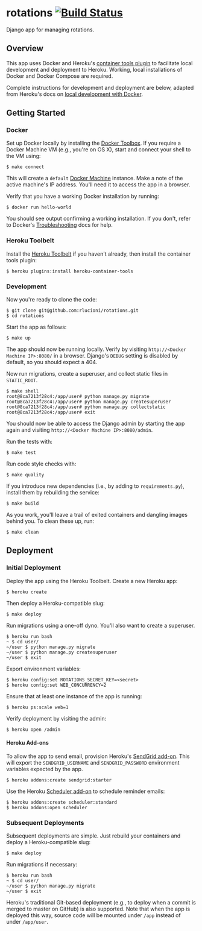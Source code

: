 # rotations [![Build Status](https://img.shields.io/travis/rlucioni/rotations.svg?style=flat-square&maxAge=60)](https://travis-ci.org/rlucioni/rotations)

Django app for managing rotations.

## Overview

This app uses Docker and Heroku's [container tools plugin](https://github.com/heroku/heroku-container-tools) to facilitate local development and deployment to Heroku. Working, local installations of Docker and Docker Compose are required.

Complete instructions for development and deployment are below, adapted from Heroku's docs on [local development with Docker](https://devcenter.heroku.com/articles/local-development-with-docker).

## Getting Started

### Docker

Set up Docker locally by installing the [Docker Toolbox](https://www.docker.com/products/docker-toolbox). If you require a Docker Machine VM (e.g., you're on OS X), start and connect your shell to the VM using:

```
$ make connect
```

This will create a `default` [Docker Machine](https://docs.docker.com/machine/overview/) instance. Make a note of the active machine's IP address. You'll need it to access the app in a browser.

Verify that you have a working Docker installation by running:

```
$ docker run hello-world
```

You should see output confirming a working installation. If you don't, refer to Docker's [Troubleshooting](https://docs.docker.com/v1.10/faqs/troubleshoot/) docs for help.

### Heroku Toolbelt

Install the [Heroku Toolbelt](https://toolbelt.heroku.com/) if you haven't already, then install the container tools plugin:

```
$ heroku plugins:install heroku-container-tools
```

### Development

Now you're ready to clone the code:

```
$ git clone git@github.com:rlucioni/rotations.git
$ cd rotations
```

Start the app as follows:

```
$ make up
```

The app should now be running locally. Verify by visiting `http://<Docker Machine IP>:8080/` in a browser. Django's `DEBUG` setting is disabled by default, so you should expect a 404.

Now run migrations, create a superuser, and collect static files in `STATIC_ROOT`.

```
$ make shell
root@8ca7213f28c4:/app/user# python manage.py migrate
root@8ca7213f28c4:/app/user# python manage.py createsuperuser
root@8ca7213f28c4:/app/user# python manage.py collectstatic
root@8ca7213f28c4:/app/user# exit
```

You should now be able to access the Django admin by starting the app again and visiting `http://<Docker Machine IP>:8080/admin`.

Run the tests with:

```
$ make test
```

Run code style checks with:

```
$ make quality
```

If you introduce new dependencies (i.e., by adding to `requirements.py`), install them by rebuilding the service:

```
$ make build
```

As you work, you'll leave a trail of exited containers and dangling images behind you. To clean these up, run:

```
$ make clean
```

## Deployment

### Initial Deployment

Deploy the app using the Heroku Toolbelt. Create a new Heroku app:

```
$ heroku create
```

Then deploy a Heroku-compatible slug:

```
$ make deploy
```

Run migrations using a one-off dyno. You'll also want to create a superuser.

```
$ heroku run bash
~ $ cd user/
~/user $ python manage.py migrate
~/user $ python manage.py createsuperuser
~/user $ exit
```

Export environment variables:

```
$ heroku config:set ROTATIONS_SECRET_KEY=<secret>
$ heroku config:set WEB_CONCURRENCY=2
```

Ensure that at least one instance of the app is running:

```
$ heroku ps:scale web=1
```

Verify deployment by visiting the admin:

```
$ heroku open /admin
```

#### Heroku Add-ons

To allow the app to send email, provision Heroku's [SendGrid add-on](https://devcenter.heroku.com/articles/sendgrid>). This will export the `SENDGRID_USERNAME` and `SENDGRID_PASSWORD` environment variables expected by the app.

```
$ heroku addons:create sendgrid:starter
```

Use the Heroku [Scheduler add-on](https://devcenter.heroku.com/articles/scheduler) to schedule reminder emails:

```
$ heroku addons:create scheduler:standard
$ heroku addons:open scheduler
```

### Subsequent Deployments

Subsequent deployments are simple. Just rebuild your containers and deploy a Heroku-compatible slug:

```
$ make deploy
```

Run migrations if necessary:

```
$ heroku run bash
~ $ cd user/
~/user $ python manage.py migrate
~/user $ exit
```

Heroku's traditional Git-based deployment (e.g., to deploy when a commit is merged to master on GitHub) is also supported. Note that when the app is deployed this way, source code will be mounted under `/app` instead of under `/app/user`.
